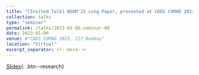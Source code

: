 ```yaml
---
title: "[Invited Talk] WSDM'22 Long Paper, presented at CODS COMAD 2023, IIT Bombay"
collection: talks
type: "seminar"
permalink: /talks/2023-01-06-seminar-08
date: 2023-01-06
venue: #"CODS COMAD 2023, IIT Bombay"
location: "Virtual"
excerpt_separator: <!--more-->
---
```


<!--more-->
[Slides](https://docs.google.com/presentation/d/e/2PACX-1vR1rlkZR5sWzucTKmvWSTCG2DGv37DtMgYilka_EyccgbvLSS19QU42MoKNvuuCH2yEmgmoi2SHPNW8/pub?start=true&loop=false&delayms=5000){: .btn--research}

